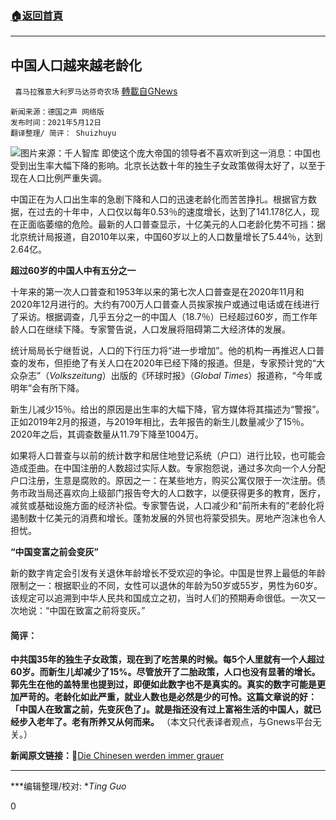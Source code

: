 ###  [:house:返回首頁](https://github.com/ourhimalayas/txt)
---

## 中国人口越来越老龄化
` 喜马拉雅意大利罗马达芬奇农场` [轉載自GNews](https://gnews.org/zh-hans/1239306/)

```
新闻来源：德国之声 网络版
发布时间：2021年5月12日
翻译整理/ 简评： Shuizhuyu
```

![]()![](https://gnews-media-offload.s3.amazonaws.com/wp-content/uploads/2021/05/13160814/IMG_20210513_220744.jpg)图片来源：千人智库
即使这个庞大帝国的领导者不喜欢听到这一消息：中国也受到出生率大幅下降的影响。北京长达数十年的独生子女政策做得太好了，以至于现在人口比例严重失调。

中国正在为人口出生率的急剧下降和人口的迅速老龄化而苦苦挣扎。根据官方数据，在过去的十年中，人口仅以每年0.53％的速度增长，达到了141.178亿人，现在正面临萎缩的危险。最新的人口普查显示，十亿美元的人口老龄化势不可挡：据北京统计局报道，自2010年以来，中国60岁以上的人口数量增长了5.44％，达到2.64亿。

**超过60岁的中国人中有五分之一**

十年来的第一次人口普查和1953年以来的第七次人口普查是在2020年11月和2020年12月进行的。大约有700万人口普查人员挨家挨户或通过电话或在线进行了采访。根据调查，几乎五分之一的中国人（18.7％）已经超过60岁，而工作年龄人口在继续下降。专家警告说，人口发展将阻碍第二大经济体的发展。

统计局局长宁继哲说，人口的下行压力将“进一步增加”。他的机构一再推迟人口普查的发布，但拒绝了有关人口在2020年已经下降的报道。但是，专家预计党的“大众杂志”（*Volkszeitung*）出版的《环球时报》（*Global Times*）报道称，“今年或明年”会有所下降。

新生儿减少15％。给出的原因是出生率的大幅下降，官方媒体将其描述为“警报”。正如2019年2月的报道，与2019年相比，去年报告的新生儿数量减少了15％。 2020年之后，其调查数量从11.79下降至1004万。

如果将人口普查与以前的统计数字和居住地登记系统（户口）进行比较，也可能会造成歪曲。在中国注册的人数超过实际人数。专家抱怨说，通过多次向一个人分配户口注册，生意是腐败的。原因之一：在某些地方，购买公寓仅限于一次注册。债务市政当局还喜欢向上级部门报告夸大的人口数字，以便获得更多的教育，医疗，减贫或基础设施方面的经济补偿。专家警告说，人口减少和“前所未有的”老龄化将遏制数十亿美元的消费和增长。蓬勃发展的外贸也将蒙受损失。房地产泡沫也令人担忧。

**“中国变富之前会变灰”**

新的数字肯定会引发有关退休年龄增长不受欢迎的争论。中国是世界上最低的年龄限制之一：根据职业的不同，女性可以退休的年龄为50岁或55岁，男性为60岁。该规定可以追溯到中华人民共和国成立之初，当时人们的预期寿命很低。一次又一次地说：“中国在致富之前将变灰。”

#### **简评：**

**中共国35年的独生子女政策，现在到了吃苦果的时候。每5个人里就有一个人超过60岁。而新生儿却减少了15%。尽管放开了二胎政策，人口也没有显著的增长。郭先生在他的盖特里也提到过，即便如此数字也不是真实的。真实的数字可能是更加严苛的。老龄化如此严重，就业人数也是必然是少的可怜。这篇文章说的好：「中国人在致富之前，先变灰色了」。就是指还没有过上富裕生活的中国人，就已经步入老年了。老有所养又从何而来。**
（本文只代表译者观点，与Gnews平台无关。）

**新闻原文链接：**🔗[Die Chinesen werden immer grauer](https://www.dw.com/de/die-chinesen-werden-immer-grauer/a-57490569)

* * *

***编辑整理/校对: **Ting Guo*

0
